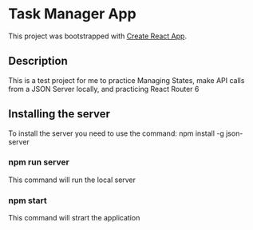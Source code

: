 # Task Manager App

This project was bootstrapped with [Create React App](https://github.com/facebook/create-react-app).

## Description

This is a test project for me to practice Managing States, make API calls from a JSON Server locally, and practicing React Router 6

## Installing the server

To install the server you need to use the command: npm install -g json-server

### npm run server

This command will run the local server

### npm start

This command will strart the application
